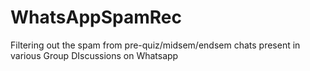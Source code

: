 # WhatsAppSpamRec
Filtering out the spam from pre-quiz/midsem/endsem chats present in various Group DIscussions on Whatsapp

